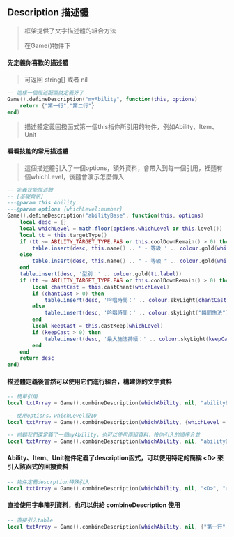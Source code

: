 ## Description 描述體

> 框架提供了文字描述體的組合方法
>
> 在Game()物件下

#### 先定義你喜歡的描述體

> 可返回 string[] 或者 nil

```lua
-- 這樣一個描述配置就定義好了
Game().defineDescription("myAbility", function(this, options)
    return {"第一行","第二行"}
end)
```

> 描述體定義回撥函式第一個this指你所引用的物件，例如Ability、Item、Unit

#### 看看技能的常用描述體

> 這個描述體引入了一個options，額外資料，會帶入到每一個引用，裡麵有個whichLevel，後麵會演示怎麼傳入

```lua
-- 定義技能描述體
-- [基礎資訊]
---@param this Ability
---@param options {whichLevel:number}
Game().defineDescription("abilityBase", function(this, options)
    local desc = {}
    local whichLevel = math.floor(options.whichLevel or this.level())
    local tt = this.targetType()
    if (tt ~= ABILITY_TARGET_TYPE.PAS or this.coolDownRemain() > 0) then
        table.insert(desc, this.name() .. ' - 等級 ' .. colour.gold(whichLevel) .. '（' .. colour.gold(this.hotkey()) .. '）')
    else
        table.insert(desc, this.name() .. " - 等級 " .. colour.gold(whichLevel))
    end
    table.insert(desc, '型別：' .. colour.gold(tt.label))
    if (tt ~= ABILITY_TARGET_TYPE.PAS or this.coolDownRemain() > 0) then
        local chantCast = this.castChant(whichLevel)
        if (chantCast > 0) then
            table.insert(desc, '吟唱時間：' .. colour.skyLight(chantCast .. " 秒"))
        else
            table.insert(desc, '吟唱時間：' .. colour.skyLight("瞬間施法"))
        end
        local keepCast = this.castKeep(whichLevel)
        if (keepCast > 0) then
            table.insert(desc, '最大施法持續：' .. colour.skyLight(keepCast .. " 秒"))
        end
    end
    return desc
end)
```

#### 描述體定義後當然可以使用它們進行組合，構建你的文字資料

```lua
-- 簡單引用
local txtArray = Game().combineDescription(whichAbility, nil, "abilityBase")

-- 使用options，whichLevel設10
local txtArray = Game().combineDescription(whichAbility, {whichLevel = 10}, "abilityBase")

-- 前麵我們還定義了一個myAbility，也可以使用兩組資料，按你引入的順序合並
local txtArray = Game().combineDescription(whichAbility, nil, "abilityBase", "myAbility")
```

#### Ability、Item、Unit物件定義了description函式，可以使用特定的簡稱 &lt;D&gt; 來引入該函式的回撥資料

```lua
-- 物件定義descrption特殊引入
local txtArray = Game().combineDescription(whichAbility, nil, "<D>", "abilityBase")
```

#### 直接使用字串陣列資料，也可以供給 combineDescription 使用

```lua
-- 直接引入table
local txtArray = Game().combineDescription(whichAbility, nil, {"第一行","第二行"})
```
